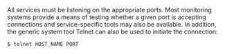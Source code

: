 All services must be listening on the appropriate ports. Most monitoring
systems provide a means of testing whether a given port is accepting
connections and service-specific tools may also be available. In
addition, the generic system tool Telnet can also be used to initiate
the connection:

``` bash
$ telnet HOST_NAME PORT
```